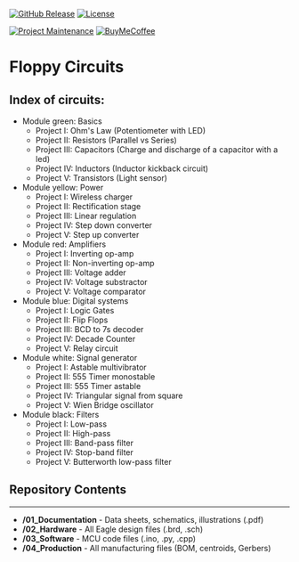 [![GitHub Release][releases-shield]][releases]
[![License][license-shield]](LICENSE)

[![Project Maintenance][maintenance-shield]][maintenance]
[![BuyMeCoffee][buymecoffee-shield]][buymecoffee]

# Floppy Circuits

## Index of circuits:

* Module green: Basics
  * Project I: Ohm's Law (Potentiometer with LED)
  * Project II: Resistors (Parallel vs Series)
  * Project III: Capacitors (Charge and discharge of a capacitor with a led)
  * Project IV: Inductors (Inductor kickback circuit)
  * Project V: Transistors (Light sensor)
* Module yellow: Power
  * Project I: Wireless charger
  * Project II: Rectification stage
  * Project III: Linear regulation
  * Project IV: Step down converter
  * Project V: Step up converter
* Module red: Amplifiers
  * Project I: Inverting op-amp
  * Project II: Non-inverting op-amp
  * Project III: Voltage adder
  * Project IV: Voltage substractor
  * Project V: Voltage comparator
* Module blue: Digital systems
  * Project I: Logic Gates
  * Project II: Flip Flops
  * Project III: BCD to 7s decoder
  * Project IV: Decade Counter
  * Project V: Relay circuit
* Module white: Signal generator
  * Project I: Astable multivibrator
  * Project II: 555 Timer monostable
  * Project III: 555 Timer astable
  * Project IV: Triangular signal from square
  * Project V: Wien Bridge oscillator
* Module black: Filters
  * Project I: Low-pass 
  * Project II: High-pass
  * Project III: Band-pass filter
  * Project IV: Stop-band filter
  * Project V: Butterworth low-pass filter



## Repository Contents
-------------------
* **/01_Documentation** - Data sheets, schematics, illustrations (.pdf)
* **/02_Hardware** - All Eagle design files (.brd, .sch)
* **/03_Software** - MCU code files (.ino, .py, .cpp)
* **/04_Production** - All manufacturing files (BOM, centroids, Gerbers)



[releases-shield]: https://img.shields.io/github/release/JGAguado/FloppyCircutis.svg?style=for-the-badge
[releases]: https://github.com/JGAguado/Fuel_Tracker/releases

[license-shield]: https://img.shields.io/github/license/JGAguado/FloppyCircuits.svg?style=for-the-badge

[maintenance-shield]: https://img.shields.io/badge/maintainer-J.%20G.%20Aguado-blue.svg?style=for-the-badge
[maintenance]: https://github.com/JGAguado

[buymecoffee-shield]: https://img.shields.io/badge/buy%20me%20a%20coffee-support-yellow.svg?style=for-the-badge
[buymecoffee]: https://www.buymeacoffee.com/J.G.Aguado